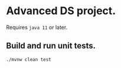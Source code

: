 # Advanced DS project.

Requires `java 11` or later.

## Build and run unit tests.

```
./mvnw clean test
```


